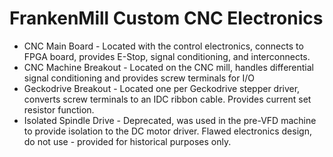 # FrankenMill Custom CNC Electronics

* CNC Main Board - Located with the control electronics, connects to FPGA board, provides E-Stop, signal conditioning, and interconnects.
* CNC Machine Breakout - Located on the CNC mill, handles differential signal conditioning and provides screw terminals for I/O
* Geckodrive Breakout - Located one per Geckodrive stepper driver, converts screw terminals to an IDC ribbon cable.  Provides current set resistor function.
* Isolated Spindle Drive - Deprecated, was used in the pre-VFD machine to provide isolation to the DC motor driver.  Flawed electronics design, do not use - provided for historical purposes only.
